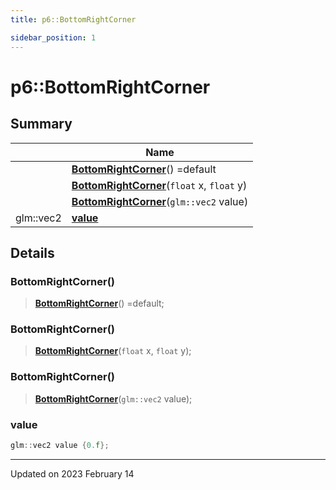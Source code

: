 ```yaml
---
title: p6::BottomRightCorner

sidebar_position: 1
---
```


# p6::BottomRightCorner







## Summary

|                | Name           |
| -------------- | -------------- |
| | **[BottomRightCorner](/reference/Types/bottom_right_corner#bottomrightcorner)**() =default |
| | **[BottomRightCorner](/reference/Types/bottom_right_corner#bottomrightcorner)**(`float` x, `float` y) |
| | **[BottomRightCorner](/reference/Types/bottom_right_corner#bottomrightcorner)**(`glm::vec2` value) |
| glm::vec2 | **[value](/reference/Types/bottom_right_corner#value)**  |

## Details


### BottomRightCorner()

> **[BottomRightCorner](/reference/Types/bottom_right_corner#bottomrightcorner)**() =default;



### BottomRightCorner()

> **[BottomRightCorner](/reference/Types/bottom_right_corner#bottomrightcorner)**(`float` x, `float` y);



### BottomRightCorner()

> **[BottomRightCorner](/reference/Types/bottom_right_corner#bottomrightcorner)**(`glm::vec2` value);





### value

```cpp
glm::vec2 value {0.f};
```


-------------------------------

Updated on 2023 February 14